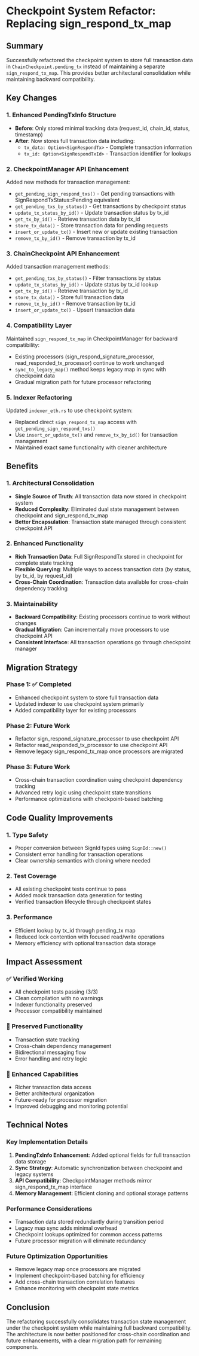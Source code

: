 # Checkpoint System Refactor: Replacing sign_respond_tx_map

## Summary

Successfully refactored the checkpoint system to store full transaction data in `ChainCheckpoint.pending_tx` instead of maintaining a separate `sign_respond_tx_map`. This provides better architectural consolidation while maintaining backward compatibility.

## Key Changes

### 1. Enhanced PendingTxInfo Structure
- **Before**: Only stored minimal tracking data (request_id, chain_id, status, timestamp)
- **After**: Now stores full transaction data including:
  - `tx_data: Option<SignRespondTx>` - Complete transaction information
  - `tx_id: Option<SignRespondTxId>` - Transaction identifier for lookups

### 2. CheckpointManager API Enhancement
Added new methods for transaction management:
- `get_pending_sign_respond_txs()` - Get pending transactions with SignRespondTxStatus::Pending equivalent
- `get_pending_txs_by_status()` - Get transactions by checkpoint status
- `update_tx_status_by_id()` - Update transaction status by tx_id
- `get_tx_by_id()` - Retrieve transaction data by tx_id
- `store_tx_data()` - Store transaction data for pending requests
- `insert_or_update_tx()` - Insert new or update existing transaction
- `remove_tx_by_id()` - Remove transaction by tx_id

### 3. ChainCheckpoint API Enhancement
Added transaction management methods:
- `get_pending_txs_by_status()` - Filter transactions by status
- `update_tx_status_by_id()` - Update status by tx_id lookup
- `get_tx_by_id()` - Retrieve transaction by tx_id
- `store_tx_data()` - Store full transaction data
- `remove_tx_by_id()` - Remove transaction by tx_id
- `insert_or_update_tx()` - Upsert transaction data

### 4. Compatibility Layer
Maintained `sign_respond_tx_map` in CheckpointManager for backward compatibility:
- Existing processors (sign_respond_signature_processor, read_responded_tx_processor) continue to work unchanged
- `sync_to_legacy_map()` method keeps legacy map in sync with checkpoint data
- Gradual migration path for future processor refactoring

### 5. Indexer Refactoring
Updated `indexer_eth.rs` to use checkpoint system:
- Replaced direct `sign_respond_tx_map` access with `get_pending_sign_respond_txs()`
- Use `insert_or_update_tx()` and `remove_tx_by_id()` for transaction management
- Maintained exact same functionality with cleaner architecture

## Benefits

### 1. Architectural Consolidation
- **Single Source of Truth**: All transaction data now stored in checkpoint system
- **Reduced Complexity**: Eliminated dual state management between checkpoint and sign_respond_tx_map
- **Better Encapsulation**: Transaction state managed through consistent checkpoint API

### 2. Enhanced Functionality
- **Rich Transaction Data**: Full SignRespondTx stored in checkpoint for complete state tracking
- **Flexible Querying**: Multiple ways to access transaction data (by status, by tx_id, by request_id)
- **Cross-Chain Coordination**: Transaction data available for cross-chain dependency tracking

### 3. Maintainability
- **Backward Compatibility**: Existing processors continue to work without changes
- **Gradual Migration**: Can incrementally move processors to use checkpoint API
- **Consistent Interface**: All transaction operations go through checkpoint manager

## Migration Strategy

### Phase 1: ✅ Completed
- Enhanced checkpoint system to store full transaction data
- Updated indexer to use checkpoint system primarily
- Added compatibility layer for existing processors

### Phase 2: Future Work
- Refactor sign_respond_signature_processor to use checkpoint API
- Refactor read_responded_tx_processor to use checkpoint API
- Remove legacy sign_respond_tx_map once processors are migrated

### Phase 3: Future Work
- Cross-chain transaction coordination using checkpoint dependency tracking
- Advanced retry logic using checkpoint state transitions
- Performance optimizations with checkpoint-based batching

## Code Quality Improvements

### 1. Type Safety
- Proper conversion between SignId types using `SignId::new()`
- Consistent error handling for transaction operations
- Clear ownership semantics with cloning where needed

### 2. Test Coverage
- All existing checkpoint tests continue to pass
- Added mock transaction data generation for testing
- Verified transaction lifecycle through checkpoint states

### 3. Performance
- Efficient lookup by tx_id through pending_tx map
- Reduced lock contention with focused read/write operations
- Memory efficiency with optional transaction data storage

## Impact Assessment

### ✅ Verified Working
- All checkpoint tests passing (3/3)
- Clean compilation with no warnings
- Indexer functionality preserved
- Processor compatibility maintained

### 🔄 Preserved Functionality
- Transaction state tracking
- Cross-chain dependency management  
- Bidirectional messaging flow
- Error handling and retry logic

### 🚀 Enhanced Capabilities
- Richer transaction data access
- Better architectural organization
- Future-ready for processor migration
- Improved debugging and monitoring potential

## Technical Notes

### Key Implementation Details
1. **PendingTxInfo Enhancement**: Added optional fields for full transaction data storage
2. **Sync Strategy**: Automatic synchronization between checkpoint and legacy systems
3. **API Compatibility**: CheckpointManager methods mirror sign_respond_tx_map interface
4. **Memory Management**: Efficient cloning and optional storage patterns

### Performance Considerations
- Transaction data stored redundantly during transition period
- Legacy map sync adds minimal overhead
- Checkpoint lookups optimized for common access patterns
- Future processor migration will eliminate redundancy

### Future Optimization Opportunities
- Remove legacy map once processors are migrated
- Implement checkpoint-based batching for efficiency
- Add cross-chain transaction correlation features
- Enhance monitoring with checkpoint state metrics

## Conclusion

The refactoring successfully consolidates transaction state management under the checkpoint system while maintaining full backward compatibility. The architecture is now better positioned for cross-chain coordination and future enhancements, with a clear migration path for remaining components.
